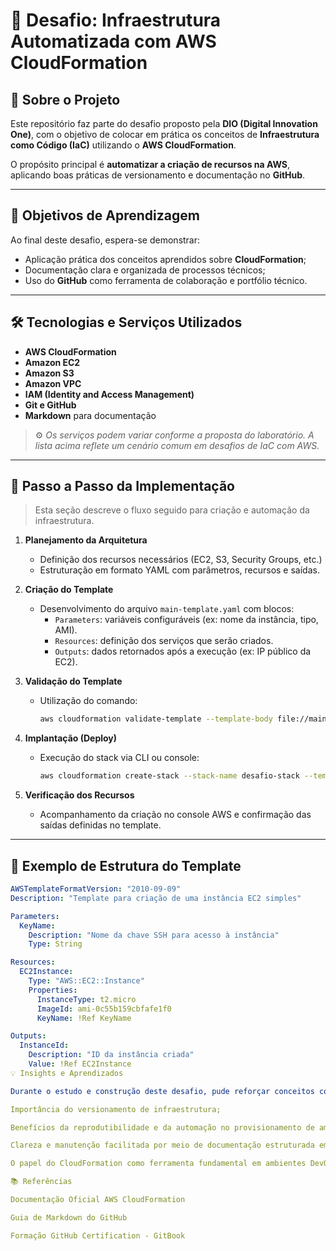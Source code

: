 # 🚀 Desafio: Infraestrutura Automatizada com AWS CloudFormation

## 🧩 Sobre o Projeto
Este repositório faz parte do desafio proposto pela **DIO (Digital Innovation One)**, com o objetivo de colocar em prática os conceitos de **Infraestrutura como Código (IaC)** utilizando o **AWS CloudFormation**.  

O propósito principal é **automatizar a criação de recursos na AWS**, aplicando boas práticas de versionamento e documentação no **GitHub**.

---

## 🎯 Objetivos de Aprendizagem
Ao final deste desafio, espera-se demonstrar:

- Aplicação prática dos conceitos aprendidos sobre **CloudFormation**;
- Documentação clara e organizada de processos técnicos;
- Uso do **GitHub** como ferramenta de colaboração e portfólio técnico.

---

## 🛠️ Tecnologias e Serviços Utilizados
- **AWS CloudFormation**
- **Amazon EC2**
- **Amazon S3**
- **Amazon VPC**
- **IAM (Identity and Access Management)**
- **Git e GitHub**
- **Markdown** para documentação

> ⚙️ *Os serviços podem variar conforme a proposta do laboratório. A lista acima reflete um cenário comum em desafios de IaC com AWS.*

---

## 🧠 Passo a Passo da Implementação 

> Esta seção descreve o fluxo seguido para criação e automação da infraestrutura.

1. **Planejamento da Arquitetura**
   - Definição dos recursos necessários (EC2, S3, Security Groups, etc.)
   - Estruturação em formato YAML com parâmetros, recursos e saídas.

2. **Criação do Template**
   - Desenvolvimento do arquivo `main-template.yaml` com blocos:
     - `Parameters`: variáveis configuráveis (ex: nome da instância, tipo, AMI).
     - `Resources`: definição dos serviços que serão criados.
     - `Outputs`: dados retornados após a execução (ex: IP público da EC2).

3. **Validação do Template**
   - Utilização do comando:
     ```bash
     aws cloudformation validate-template --template-body file://main-template.yaml
     ```

4. **Implantação (Deploy)**
   - Execução do stack via CLI ou console:
     ```bash
     aws cloudformation create-stack --stack-name desafio-stack --template-body file://main-template.yaml
     ```

5. **Verificação dos Recursos**
   - Acompanhamento da criação no console AWS e confirmação das saídas definidas no template.

---

## 🧾 Exemplo de Estrutura do Template

```yaml
AWSTemplateFormatVersion: "2010-09-09"
Description: "Template para criação de uma instância EC2 simples"

Parameters:
  KeyName:
    Description: "Nome da chave SSH para acesso à instância"
    Type: String

Resources:
  EC2Instance:
    Type: "AWS::EC2::Instance"
    Properties:
      InstanceType: t2.micro
      ImageId: ami-0c55b159cbfafe1f0
      KeyName: !Ref KeyName

Outputs:
  InstanceId:
    Description: "ID da instância criada"
    Value: !Ref EC2Instance
💡 Insights e Aprendizados

Durante o estudo e construção deste desafio, pude reforçar conceitos como:

Importância do versionamento de infraestrutura;

Benefícios da reprodutibilidade e da automação no provisionamento de ambientes;

Clareza e manutenção facilitada por meio de documentação estruturada em Markdown;

O papel do CloudFormation como ferramenta fundamental em ambientes DevOps.

📚 Referências

Documentação Oficial AWS CloudFormation

Guia de Markdown do GitHub

Formação GitHub Certification - GitBook

